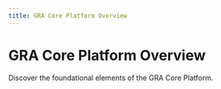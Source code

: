```yaml
---
title: GRA Core Platform Overview
---
```


# GRA Core Platform Overview

Discover the foundational elements of the GRA Core Platform.

